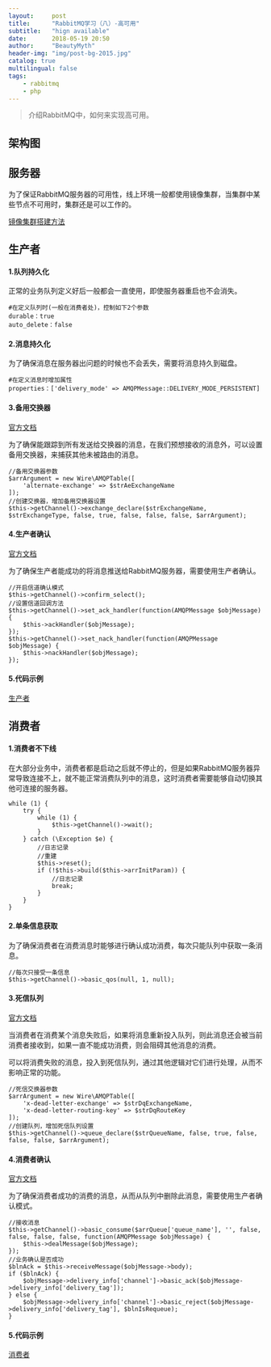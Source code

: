 ```yaml
---
layout:     post
title:      "RabbitMQ学习（八）-高可用"
subtitle:   "hign available"
date:       2018-05-19 20:50
author:     "BeautyMyth"
header-img: "img/post-bg-2015.jpg"
catalog: true
multilingual: false
tags:
    - rabbitmq
    - php
---
```


> 介绍RabbitMQ中，如何来实现高可用。

## 架构图



## 服务器

<p>
为了保证RabbitMQ服务器的可用性，线上环境一般都使用镜像集群，当集群中某些节点不可用时，集群还是可以工作的。
</p>

[镜像集群搭建方法](https://xuanxuan2016.github.io/2018/05/18/7-rabbitmq-study-Cluster/#%E9%95%9C%E5%83%8F%E9%9B%86%E7%BE%A4)

## 生产者

#### 1.队列持久化

<p>
正常的业务队列定义好后一般都会一直使用，即使服务器重启也不会消失。
</p>

```
#在定义队列时(一般在消费者处)，控制如下2个参数
durable：true
auto_delete：false
```

#### 2.消息持久化

<p>
为了确保消息在服务器出问题的时候也不会丢失，需要将消息持久到磁盘。
</p>

```
#在定义消息时增加属性
properties：['delivery_mode' => AMQPMessage::DELIVERY_MODE_PERSISTENT]
```

#### 3.备用交换器

[官方文档](https://www.rabbitmq.com/ae.html)

<p>
为了确保能跟踪到所有发送给交换器的消息，在我们预想接收的消息外，可以设置备用交换器，来捕获其他未被路由的消息。
</p>

```
//备用交换器参数
$arrArgument = new Wire\AMQPTable([
    'alternate-exchange' => $strAeExchangeName
]);
//创建交换器，增加备用交换器设置
$this->getChannel()->exchange_declare($strExchangeName, $strExchangeType, false, true, false, false, false, $arrArgument);
```


#### 4.生产者确认

[官方文档](http://www.rabbitmq.com/confirms.html#publisher-confirms)

<p>
为了确保生产者能成功的将消息推送给RabbitMQ服务器，需要使用生产者确认。
</p>

```
//开启信道确认模式
$this->getChannel()->confirm_select();
//设置信道回调方法
$this->getChannel()->set_ack_handler(function(AMQPMessage $objMessage) {
    $this->ackHandler($objMessage);
});
$this->getChannel()->set_nack_handler(function(AMQPMessage $objMessage) {
    $this->nackHandler($objMessage);
});
```

#### 5.代码示例

[生产者](https://github.com/beautymyth/rabbitmq-study/blob/master/topic_ha_producer.php)

## 消费者

#### 1.消费者不下线

<p>
在大部分业务中，消费者都是启动之后就不停止的，但是如果RabbitMQ服务器异常导致连接不上，就不能正常消费队列中的消息，这时消费者需要能够自动切换其他可连接的服务器。
</p>

```
while (1) {
    try {
        while (1) {
            $this->getChannel()->wait();
        }
    } catch (\Exception $e) {
        //日志记录
        //重建
        $this->reset();
        if (!$this->build($this->arrInitParam)) {
            //日志记录
            break;
        }
    }
}
```

#### 2.单条信息获取

<p>
为了确保消费者在消费消息时能够进行确认成功消费，每次只能队列中获取一条消息。
</p>

```
//每次只接受一条信息
$this->getChannel()->basic_qos(null, 1, null);
```

#### 3.死信队列

[官方文档](https://www.rabbitmq.com/dlx.html)

<p>
当消费者在消费某个消息失败后，如果将消息重新投入队列，则此消息还会被当前消费者接收到，如果一直不能成功消费，则会阻碍其他消息的消费。
</p>

<p>
可以将消费失败的消息，投入到死信队列，通过其他逻辑对它们进行处理，从而不影响正常的功能。
</p>

```
//死信交换器参数
$arrArgument = new Wire\AMQPTable([
    'x-dead-letter-exchange' => $strDqExchangeName,
    'x-dead-letter-routing-key' => $strDqRouteKey
]);
//创建队列，增加死信队列设置
$this->getChannel()->queue_declare($strQueueName, false, true, false, false, false, $arrArgument);
```

#### 4.消费者确认

[官方文档](http://www.rabbitmq.com/confirms.html#consumer-acknowledgements)

<p>
为了确保消费者成功的消费的消息，从而从队列中删除此消息，需要使用生产者确认模式。
</p>

```
//接收消息
$this->getChannel()->basic_consume($arrQueue['queue_name'], '', false, false, false, false, function(AMQPMessage $objMessage) {
    $this->dealMessage($objMessage);
});
//业务确认是否成功
$blnAck = $this->receiveMessage($objMessage->body);
if ($blnAck) {
    $objMessage->delivery_info['channel']->basic_ack($objMessage->delivery_info['delivery_tag']);
} else {
    $objMessage->delivery_info['channel']->basic_reject($objMessage->delivery_info['delivery_tag'], $blnIsRequeue);
}
```

#### 5.代码示例

[消费者](https://github.com/beautymyth/rabbitmq-study/blob/master/topic_ha_consumer.php)
